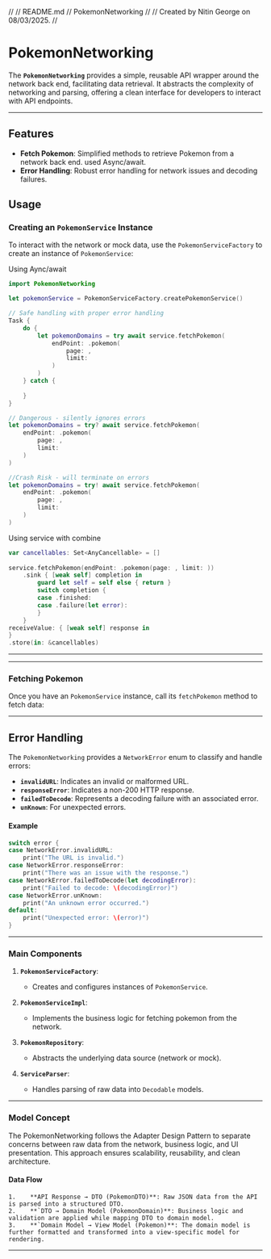//
//  README.md
//  PokemonNetworking
//
//  Created by Nitin George on 08/03/2025.
//

# **PokemonNetworking**

The **`PokemonNetworking`** provides a simple, reusable API wrapper around the network back end, facilitating data retrieval. It abstracts the complexity of networking and parsing, offering a clean interface for developers to interact with API endpoints.

---

## **Features**

- **Fetch Pokemon**: Simplified methods to retrieve Pokemon from a network back end. used Async/await.
- **Error Handling**: Robust error handling for network issues and decoding failures.

## **Usage**

### **Creating an `PokemonService` Instance**

To interact with the network or mock data, use the `PokemonServiceFactory` to create an instance of `PokemonService`:

Using Aync/await

```swift
import PokemonNetworking

let pokemonService = PokemonServiceFactory.createPokemonService()

// Safe handling with proper error handling
Task {
    do {
        let pokemonDomains = try await service.fetchPokemon(
            endPoint: .pokemon(
                page: ,
                limit: 
            )
        )
    } catch {
    
    }
}

// Dangerous - silently ignores errors
let pokemonDomains = try? await service.fetchPokemon(
    endPoint: .pokemon(
        page: ,
        limit: 
    )
)

//Crash Risk - will terminate on errors
let pokemonDomains = try! await service.fetchPokemon(
    endPoint: .pokemon(
        page: ,
        limit: 
    )
)
```

Using service with combine

```swift
var cancellables: Set<AnyCancellable> = []
    
service.fetchPokemon(endPoint: .pokemon(page: , limit: ))
    .sink { [weak self] completion in
        guard let self = self else { return }
        switch completion {
        case .finished:
        case .failure(let error):
        }
    }
receiveValue: { [weak self] response in
}
.store(in: &cancellables)
```

---

---

### **Fetching Pokemon**

Once you have an `PokemonService` instance, call its `fetchPokemon` method to fetch data:

---

## **Error Handling**

The `PokemonNetworking` provides a `NetworkError` enum to classify and handle errors:

- **`invalidURL`**: Indicates an invalid or malformed URL.
- **`responseError`**: Indicates a non-200 HTTP response.
- **`failedToDecode`**: Represents a decoding failure with an associated error.
- **`unKnown`**: For unexpected errors.

#### **Example**
```swift
switch error {
case NetworkError.invalidURL:
    print("The URL is invalid.")
case NetworkError.responseError:
    print("There was an issue with the response.")
case NetworkError.failedToDecode(let decodingError):
    print("Failed to decode: \(decodingError)")
case NetworkError.unKnown:
    print("An unknown error occurred.")
default:
    print("Unexpected error: \(error)")
}
```
---

### **Main Components**

1. **`PokemonServiceFactory`**:
   - Creates and configures instances of `PokemonService`.

2. **`PokemonServiceImpl`**:
   - Implements the business logic for fetching pokemon from the network.

3. **`PokemonRepository`**:
   - Abstracts the underlying data source (network or mock).

4. **`ServiceParser`**:
   - Handles parsing of raw data into `Decodable` models.

---

### **Model Concept**

The PokemonNetworking follows the Adapter Design Pattern to separate concerns between raw data from the network, business logic, and UI presentation. This approach ensures scalability, reusability, and clean architecture.

#### **Data Flow**
    1.    **API Response → DTO (PokemonDTO)**: Raw JSON data from the API is parsed into a structured DTO.
    2.    **`DTO → Domain Model (PokemonDomain)**: Business logic and validation are applied while mapping DTO to domain model.
    3.    **`Domain Model → View Model (Pokemon)**: The domain model is further formatted and transformed into a view-specific model for rendering.
    
---
